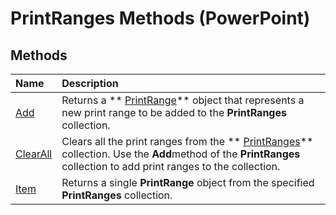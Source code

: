 
# PrintRanges Methods (PowerPoint)

## Methods



|**Name**|**Description**|
|:-----|:-----|
| [Add](e5b50370-699b-b904-8ce7-b825f29d0682.md)|Returns a  ** [PrintRange](62f098b3-5e67-8fa4-3af9-4507160fa1ad.md)** object that represents a new print range to be added to the **PrintRanges** collection.|
| [ClearAll](3e177e7c-486e-a938-cf80-2f13b018094a.md)|Clears all the print ranges from the  ** [PrintRanges](5c1e9dc1-e30c-bc65-5283-448b95795b11.md)** collection. Use the **Add**method of the  **PrintRanges** collection to add print ranges to the collection.|
| [Item](4f90e8ae-aa96-07fa-0d5d-df23b58e3852.md)|Returns a single  **PrintRange** object from the specified **PrintRanges** collection.|

